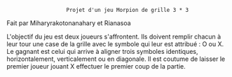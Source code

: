                        Projet d'un jeu Morpion de grille 3 * 3 


 Fait par Miharyrakotonanahary et Rianasoa


L'objectif du jeu est deux joueurs s'affrontent. Ils doivent remplir chacun à leur tour une case de la grille avec le symbole qui leur est attribué : O ou X. Le gagnant est celui qui arrive à aligner trois symboles identiques, horizontalement, verticalement ou en diagonale. Il est coutume de laisser le premier joueur jouant X effectuer le premier coup de la partie.
